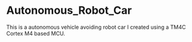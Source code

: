 # Autonomous_Robot_Car
This is a autonomous vehicle avoiding robot car I created using a TM4C Cortex M4 based MCU.
